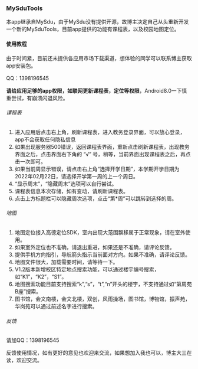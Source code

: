 ### MySduTools

​	本app继承自MySdu，由于MySdu没有提供开源，故博主决定自己从头重新开发一个新的MySduTools，目前app提供的功能有课程表，以及校园地图定位。

#### 使用教程

由于时间紧，目前还未提供各应用市场下载渠道，想体验的同学可以联系博主获取app安装包。

QQ：1398196545

**请给应用足够的app权限，如联网更新课程表，定位等权限**，Android8.0一下慎重尝试，有崩溃闪退风险。

###### 课程表

1. 进入应用后点击右上角，刷新课程表，进入教务登录界面，可以放心登录，app不会获取任何隐私信息
2. 如果出现服务器500错误，返回课程表界面，重新点击刷新课程表，出现教务界面之后，点击界面右下角的 “√” 号，稍等，当前界面出现课程表之后，再点击一次即可。
3. 如果当前周显示错误，请点击右上角“选择开学日期”，本学期开学日期为2022年02月22日，请选择开学第一周的上一个周日。
4. “显示周末”，“隐藏周末”选项可以自行尝试。
5. 课程表信息本次存储，如有变动，请刷新课程表。
6. 点击上方标题栏可以隐藏周次选项，点击“第*周”可以跳转到选择的周。

###### 地图

1. 地图定位接入高德定位SDK，室内出现大范围飘移属于正常现象，请在室外使用。
2. 如果室外定位也不准确，请退出重进，如果还是不准确，请评论反馈。
3. 提供手机方向指引，导航箭头指示当前面对方向。如果不准确，请评论反馈。
4. 地图文件很大，加载需要时间，请等待一下。
5. V1.2版本新增校区特定地点搜索功能，可以通过楼宇编号搜索，如“K1”，“K2”，“S1”。
6. 地图搜索功能目前支持搜索“k”,“s”，“t”,“n”开头的楼宇，不支持通过如“第周苑B座”搜索。
7. 图书馆，会文南楼，会文北楼，双创，风雨操场，图书馆，博物馆，振声苑，华岗苑可以通过前述名字进行搜索。

###### 反馈

请加QQ：1398196545

反馈使用情况，如有更好的意见也欢迎来交流，如果想加入我也可以，博主大三在读，欢迎交流。
